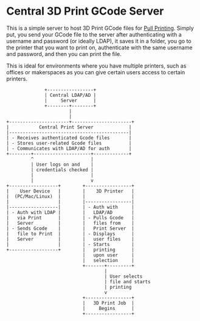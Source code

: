 # Central 3D Print GCode Server

This is a simple server to host 3D Print GCode files for [Pull Printing](https://wikipedia.org/wiki/Pull_printing).
Simply put, you send your GCode file to the server after authenticating with a username and password (or ideally LDAP), it saves it in a folder, you go to the printer that you want to print on, authenticate with the same username and password, and then you can print the file.

This is ideal for environments where you have multiple printers, such as offices or makerspaces as you can give certain users access to certain printers.
```
              +-----------------+
              | Central LDAP/AD |
              |     Server      |
              +--------+--------+
                       |
                       |
+----------------------+----------------------+
|           Central Print Server             |
|--------------------------------------------|
| - Receives authenticated Gcode files       |
| - Stores user-related Gcode files          |
| - Communicates with LDAP/AD for auth       |
+--------+---------------------+-------------+
         ^                     |
         | User logs on and    |
         | credentials checked |
         |                     |
         |                     v
+------------------+        +-----------------+
|    User Device   |        |    3D Printer   |
|  (PC/Mac/Linux)  |        |                 | 
|                  |        |-----------------|
|------------------|        | - Auth with     |
| - Auth with LDAP |        |   LDAP/AD       |
|   via Print      |        | - Pulls Gcode   |
|   Server         |        |   files from    |
| - Sends Gcode    |        |   Print Server  |
|   file to Print  |        | - Displays      |
|   Server         |        |   user files    |
|                  |        | - Starts        |
+------------------+        |   printing      |
                            |   upon user     |
                            |   selection     |
                            +-------+---------+
                                    |
                                    | User selects
                                    | file and starts
                                    | printing
                                    v
                            +-----------------+
                            |   3D Print Job  |
                            |     Begins      |
                            +-----------------+
```